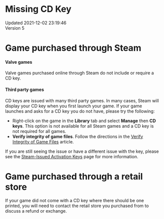 # Missing CD Key
Updated 2021-12-02 23:19:46  
Version 5  

# Game purchased through Steam
#### Valve games
Valve games purchased online through Steam do not include or require a CD key.  
  
#### Third party games
CD keys are issued with many third party games.  In many cases, Steam will display your CD key when you first launch your game.  If your game launches and asks for a CD key you do not have, please try the following:  

* Right-click on the game in the **Library** tab and select **Manage** then **CD keys**. This option is not available for all Steam games and a CD key is not required for all games.
* **Verify integrity of game files**.  Follow the directions in the [Verify Integrity of Game Files](https://help.steampowered.com/en/faqs/view/0C48-FCBD-DA71-93EB) article.

If you are still seeing the issue or have a different issue with the key, please see the [Steam-Issued Activation Keys](https://help.steampowered.com/en/faqs/view/2FF7-8298-9409-BC1D) page for more information.  
  
  
# Game purchased through a retail store
If your game did not come with a CD key where there should be one printed, you will need to contact the retail store you purchased from to discuss a refund or exchange.